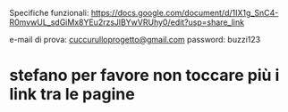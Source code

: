 Specifiche funzionali: https://docs.google.com/document/d/1IX1g_SnC4-R0mvwUL_sdGiMx8YEu2rzsJlBYwVRUhy0/edit?usp=share_link

e-mail di prova: cuccurulloprogetto@gmail.com
password: buzzi123

# stefano per favore non toccare più i link tra le pagine
